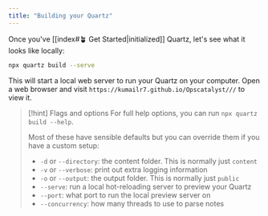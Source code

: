```yaml
---
title: "Building your Quartz"
---
```


Once you've [[index#🪴 Get Started|initialized]] Quartz, let's see what it looks like locally:

```bash
npx quartz build --serve
```

This will start a local web server to run your Quartz on your computer. Open a web browser and visit `https://kumailr7.github.io/Opscatalyst///` to view it.

> [!hint] Flags and options
> For full help options, you can run `npx quartz build --help`.
>
> Most of these have sensible defaults but you can override them if you have a custom setup:
>
> - `-d` or `--directory`: the content folder. This is normally just `content`
> - `-v` or `--verbose`: print out extra logging information
> - `-o` or `--output`: the output folder. This is normally just `public`
> - `--serve`: run a local hot-reloading server to preview your Quartz
> - `--port`: what port to run the local preview server on
> - `--concurrency`: how many threads to use to parse notes
